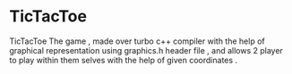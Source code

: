 # TicTacToe
TicTacToe The game , made over turbo c++ compiler with the help of graphical representation using graphics.h header file , and allows 2 player to play within them selves with the help of given coordinates .
